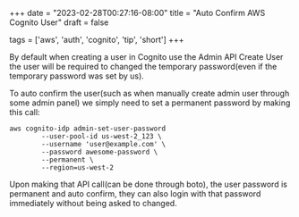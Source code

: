 +++
date = "2023-02-28T00:27:16-08:00"
title = "Auto Confirm AWS Cognito User"
draft = false

tags = ['aws', 'auth', 'cognito', 'tip', 'short']
+++

By default when creating a user in Cognito use the Admin API Create
User the user will be required to changed the temporary password(even if
the temporary password was set  by us).

To auto confirm the user(such as when manually create admin user through
some admin panel) we simply need to set a permanent password by making
this call:

```
aws cognito-idp admin-set-user-password
        --user-pool-id us-west-2_123 \
        --username 'user@example.com' \
        --password awesome-password \
        --permanent \
        --region=us-west-2
```

Upon making that API call(can be done through boto), the user password
is permanent and auto confirm, they can also login with that password
immediately without being asked to changed.